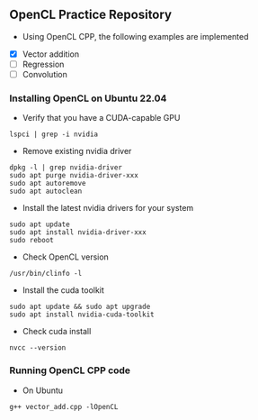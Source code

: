 ## OpenCL Practice Repository

* Using OpenCL CPP, the following examples are implemented
-[x] Vector addition
-[ ] Regression  
-[ ] Convolution

### Installing OpenCL on Ubuntu 22.04

* Verify that you have a CUDA-capable GPU
```
lspci | grep -i nvidia
```
* Remove existing nvidia driver
```
dpkg -l | grep nvidia-driver
sudo apt purge nvidia-driver-xxx
sudo apt autoremove
sudo apt autoclean
```
* Install the latest nvidia drivers for your system
```
sudo apt update
sudo apt install nvidia-driver-xxx
sudo reboot
```
* Check OpenCL version
```
/usr/bin/clinfo -l
```
* Install the cuda toolkit
```
sudo apt update && sudo apt upgrade
sudo apt install nvidia-cuda-toolkit
```
* Check cuda install
```
nvcc --version
```

### Running OpenCL CPP code
* On Ubuntu
```
g++ vector_add.cpp -lOpenCL
```